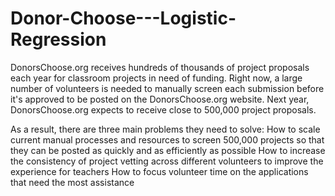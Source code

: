 # Donor-Choose---Logistic-Regression


DonorsChoose.org receives hundreds of thousands of project proposals each year for classroom projects in need of funding. Right now, a large number of volunteers is needed to manually screen each submission before it's approved to be posted on the DonorsChoose.org website.
Next year, DonorsChoose.org expects to receive close to 500,000 project proposals. 

As a result, there are three main problems they need to solve:
How to scale current manual processes and resources to screen 500,000 projects so that they can be posted as quickly and as efficiently as
possible
How to increase the consistency of project vetting across different volunteers to improve the experience for teachers
How to focus volunteer time on the applications that need the most assistance

